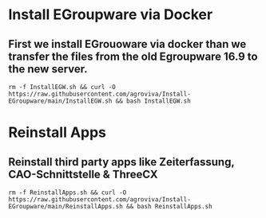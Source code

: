 # Install EGroupware via Docker
## First we install EGrouoware via docker than we transfer the files from the old Egroupware 16.9 to the new server.

```
rm -f InstallEGW.sh && curl -O https://raw.githubusercontent.com/agroviva/Install-EGroupware/main/InstallEGW.sh && bash InstallEGW.sh
```

# Reinstall Apps
## Reinstall third party apps like Zeiterfassung, CAO-Schnittstelle & ThreeCX
```
rm -f ReinstallApps.sh && curl -O https://raw.githubusercontent.com/agroviva/Install-EGroupware/main/ReinstallApps.sh && bash ReinstallApps.sh
```
